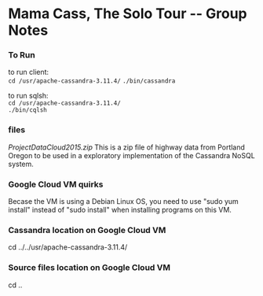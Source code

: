 # Mama Cass, The Solo Tour  --  Group Notes

### To Run
to run client:  
`cd /usr/apache-cassandra-3.11.4/` 
`./bin/cassandra`

to run sqlsh:   
`cd /usr/apache-cassandra-3.11.4/`  
`./bin/cqlsh`

### files
_ProjectDataCloud2015.zip_
This is a zip file of highway data from Portland Oregon to be used in a exploratory implementation of the Cassandra NoSQL system.

### Google Cloud VM quirks
Becase the VM is using a Debian Linux OS, you need to use "sudo yum install" instead of "sudo install" when installing programs on this VM. 


### Cassandra location on Google Cloud VM
cd ../../usr/apache-cassandra-3.11.4/

### Source files location on Google Cloud VM
cd ..
